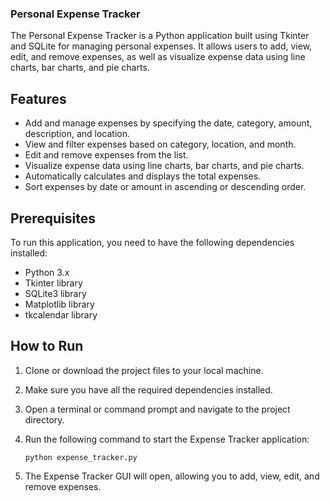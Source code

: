 ### Personal Expense Tracker
The Personal Expense Tracker is a Python application built using Tkinter and SQLite for managing personal expenses. It allows users to add, view, edit, and remove expenses, as well as visualize expense data using line charts, bar charts, and pie charts.

## Features

- Add and manage expenses by specifying the date, category, amount, description, and location.
- View and filter expenses based on category, location, and month.
- Edit and remove expenses from the list.
- Visualize expense data using line charts, bar charts, and pie charts.
- Automatically calculates and displays the total expenses.
- Sort expenses by date or amount in ascending or descending order.

## Prerequisites

To run this application, you need to have the following dependencies installed:

- Python 3.x
- Tkinter library
- SQLite3 library
- Matplotlib library
- tkcalendar library

## How to Run

1. Clone or download the project files to your local machine.

2. Make sure you have all the required dependencies installed.

3. Open a terminal or command prompt and navigate to the project directory.

4. Run the following command to start the Expense Tracker application:

   ```
   python expense_tracker.py
   ```

5. The Expense Tracker GUI will open, allowing you to add, view, edit, and remove expenses.
